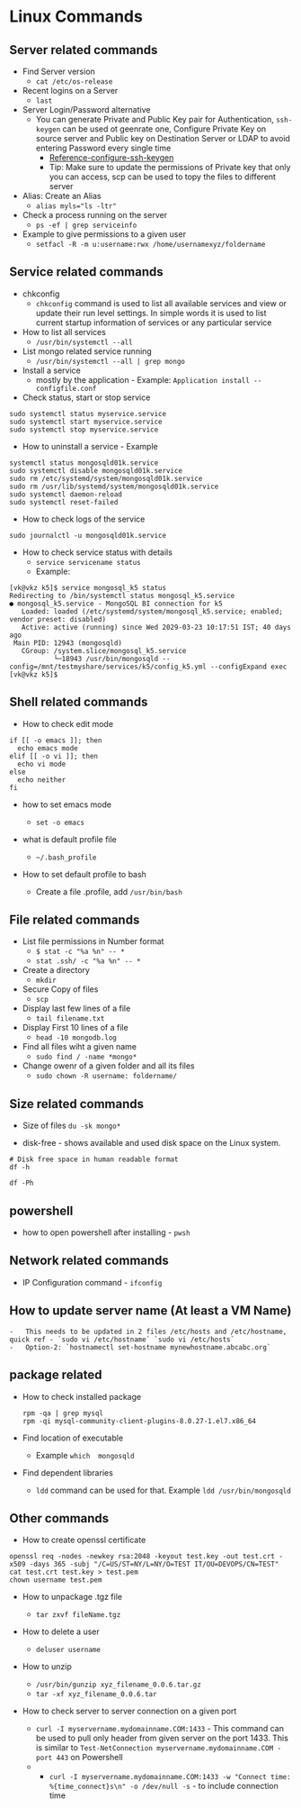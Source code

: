 # Linux Commands


Server related commands
-----------------------
* Find Server version 
    - `cat /etc/os-release`
* Recent logins on a Server 
    - `last`
* Server Login/Password alternative
    -  You can generate Private and Public Key pair for Authentication, `ssh-keygen` can be used ot geenrate one, Configure Private Key on source server and Public key on Destination Server or LDAP to avoid entering Password every single time
        - [Reference-configure-ssh-keygen](https://www.redhat.com/sysadmin/configure-ssh-keygen)
        - Tip: Make sure to update the permissions of Private key that only you can access, scp can be used to topy the files to different server 
* Alias: Create an Alias
    - `alias myls="ls -ltr"`
* Check a process running on the server
    -   `ps -ef | grep serviceinfo`
* Example to give permissions to a given user 
	-	`setfacl -R -m u:username:rwx /home/usernamexyz/foldername`

Service related commands  
------------------------
* chkconfig 
    - `chkconfig` command is used to list all available services and view or update their run level settings. In simple words it is used to list current startup information of services or any particular service
* How to list all services 
    -   `/usr/bin/systemctl --all `
* List mongo related service running 
    -   `/usr/bin/systemctl --all | grep mongo`
* Install a service
    -   mostly by the application - Example: `Application install --configfile.conf`
* Check status, start or stop  service 
```
sudo systemctl status myservice.service
sudo systemctl start myservice.service
sudo systemctl stop myservice.service
```
* How to uninstall a service - Example  
```
systemctl status mongosqld01k.service
sudo systemctl disable mongosqld01k.service
sudo rm /etc/systemd/system/mongosqld01k.service
sudo rm /usr/lib/systemd/system/mongosqld01k.service
sudo systemctl daemon-reload
sudo systemctl reset-failed
```

* How to check logs of the service 
```
sudo journalctl -u mongosqld01k.service
```

* How to check service status with details 
    -   `service servicename status`
    -   Example: 
```
[vk@vkz k5]$ service mongosql_k5 status
Redirecting to /bin/systemctl status mongosql_k5.service
● mongosql_k5.service - MongoSQL BI connection for k5
   Loaded: loaded (/etc/systemd/system/mongosql_k5.service; enabled; vendor preset: disabled)
   Active: active (running) since Wed 2029-03-23 10:17:51 IST; 40 days ago
 Main PID: 12943 (mongosqld)
   CGroup: /system.slice/mongosql_k5.service
           └─18943 /usr/bin/mongosqld --config=/mnt/testmyshare/services/k5/config_k5.yml --configExpand exec
[vk@vkz k5]$
```


Shell related commands
----------------------
* How to check edit mode 
```
if [[ -o emacs ]]; then
  echo emacs mode
elif [[ -o vi ]]; then
  echo vi mode
else
  echo neither
fi
```

* how to set emacs mode 
    -   `set -o emacs`

* what is default profile file 
    -   `~/.bash_profile`

* How to set default profile to bash 
    - Create a file .profile, add `/usr/bin/bash`

File related commands
---------------------
* List file permissions in Number format
    - `$ stat -c "%a %n" -- *`
    - `stat .ssh/ -c "%a %n" -- *`
* Create a directory
    - `mkdir`
* Secure  Copy of files 
    - `scp` 
* Display last few lines of a file
    - `tail filename.txt`
* Display First 10 lines of a file
    - `head -10 mongodb.log`
* Find all files wiht a given name 
    -   `sudo find / -name *mongo*`
* Change owenr of a given folder and all its files
    -   `sudo chown -R username: foldername/`


Size related commands
---------------------
* Size of files `du -sk mongo*`

* disk-free - shows available and used disk space on the Linux system.
```
# Disk free space in human readable format 
df -h 

df -Ph
```

powershell
--------
* how to open powershell after installing - `pwsh`

Network related commands
--------------
* IP Configuration command - `ifconfig`

How to update server name (At least a VM Name)
--------------
    -   This needs to be updated in 2 files /etc/hosts and /etc/hostname, quick ref - `sudo vi /etc/hostname` `sudo vi /etc/hosts`
    -   Option-2: `hostnamectl set-hostname mynewhostname.abcabc.org`


package related
---------------
* How to check installed package
    ```
    rpm -qa | grep mysql
    rpm -qi mysql-community-client-plugins-8.0.27-1.el7.x86_64
    ```
* Find location of executable 
    -   Example `which  mongosqld`

* Find dependent libraries 
    -   `ldd` command can be used for that. Example `ldd /usr/bin/mongosqld`


Other commands 
--------------

* How to create openssl certificate 
```
openssl req -nodes -newkey rsa:2048 -keyout test.key -out test.crt -x509 -days 365 -subj "/C=US/ST=NY/L=NY/O=TEST IT/OU=DEVOPS/CN=TEST"
cat test.crt test.key > test.pem
chown username test.pem
```

* How to unpackage .tgz file 
    -   `tar zxvf fileName.tgz`

* How to delete a user
    -   `deluser username`

* How to unzip 
    - `/usr/bin/gunzip xyz_filename_0.0.6.tar.gz`
    - `tar -xf xyz_filename_0.0.6.tar`

* How to check server to server connection on a given port
  - `curl -I myservername.mydomainname.COM:1433` - This command can be used to pull only header from given server on the port 1433. This is similar to `Test-NetConnection myservername.mydomainname.COM -port 443` on Powershell
  - - `curl -I myservername.mydomainname.COM:1433 -w "Connect time: %{time_connect}s\n" -o /dev/null -s` - to include connection time


